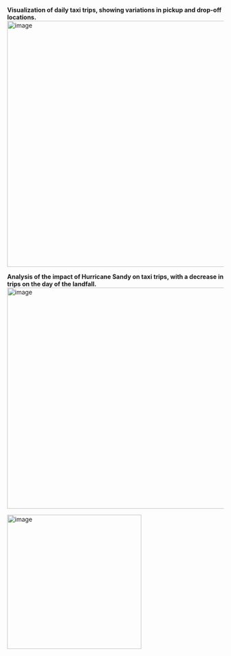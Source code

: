 **Visualization of daily taxi trips, showing variations in pickup and drop-off locations.**
<img width="572" alt="image" src="https://github.com/fafifah/MyProjects/assets/136669312/b9c57750-1c2a-4326-9773-c5241af246c6">

**Analysis of the impact of Hurricane Sandy on taxi trips, with a decrease in trips on the day of the landfall.**
<img width="514" alt="image" src="https://github.com/fafifah/MyProjects/assets/136669312/04f504c2-f834-4ef2-aa59-85c3d545b530">

<img width="312" alt="image" src="https://github.com/fafifah/MyProjects/assets/136669312/5d471ac8-ed79-4371-ac44-edab8d84c636">











